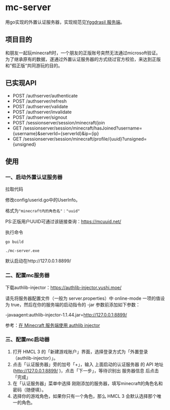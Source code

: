 # mc-server
用go实现的外置认证服务器，实现规范见[Yggdrasil 服务端](https://github.com/yushijinhun/authlib-injector/wiki)。

## 项目目的
和朋友一起玩minecraft时，一个朋友的正版账号突然无法通过microsoft验证。
为了继承原有的数据，遂通过外置认证服务器的方式绕过官方校验，来达到正版和”假正版“共同游玩的目的。

## 已实现API
- POST /authserver/authenticate
- POST /authserver/refresh
- POST /authserver/validate
- POST /authserver/invalidate
- POST /authserver/signout
- POST /sessionserver/session/minecraft/join
- GET /sessionserver/session/minecraft/hasJoined?username={username}&serverId={serverId}&ip={ip}
- GET /sessionserver/session/minecraft/profile/{uuid}?unsigned={unsigned}

## 使用
### 一、启动外置认证服务器
拉取代码

修改config/userid.go中的UserInfo。

格式为`
"minecraft内的角色名"："uuid"
`

PS:正版用户UUID可通过该链接查询：https://mcuuid.net/

执行命令

    go build
    
    ./mc-server.exe

默认启动在http://127.0.0.1:8899/
### 二、配置mc服务器
下载authlib-injector：https://authlib-injector.yushi.moe/

请先将服务器配置文件（一般为 server.properties）中 online-mode 一项的值设为 true，然后在你的服务端的启动指令的 -jar 参数前添加如下参数：

-javaagent:authlib-injector-1.1.44.jar=http://127.0.0.1:8899/

参考：[在 Minecraft 服务端使用 authlib injector](https://github.com/yushijinhun/authlib-injector/wiki/%E5%9C%A8-Minecraft-%E6%9C%8D%E5%8A%A1%E7%AB%AF%E4%BD%BF%E7%94%A8-authlib-injector)

### 三、配置mc启动器

1. 打开 HMCL 3 的「新建游戏账户」界面，选择登录方式为「外置登录（authlib-injector）」。
2. 点击「认证服务器」旁的加号「+」，输入 上面启动的认证服务器 的 API 地址(http://127.0.0.1:8899/ )，点击「下一步」，等待识别出 服务器信息 后点击「完成」
3. 在「认证服务器」菜单中选择 刚刚添加的服务器，填写minecraft的角色名和密码（随便填）。
4. 选择你的游戏角色，如果你只有一个角色，那么 HMCL 3 会默认选择那个唯一的角色。
